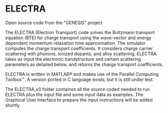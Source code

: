 # ELECTRA
Open source code from the "GENESIS" project

The ELECTRA (Electron Transport) code solves the Boltzmann transport equation (BTE) for charge transport using the wave-vector and energy dependent momentum relaxation time approximation. The simulator computes the charge transport coefficients. It considers charge carrier scattering with phonons, ionized dopants, and alloy scattering. 
ELECTRA takes as input the electronic bandstructure and certain scattering parameters as detailed below, and returns the charge transport coefficients.

ELECTRA is written in MATLAB® and makes use of the Parallel Computing Toolbox™. A version ported in C language exists, but it is still under test.

The ELECTRA_v0 folder containes all the source coded needed to run ELECTRA plus the input file and some input data as examples. The Graphical User Interface to prepare the input instructions will be added shortly.
